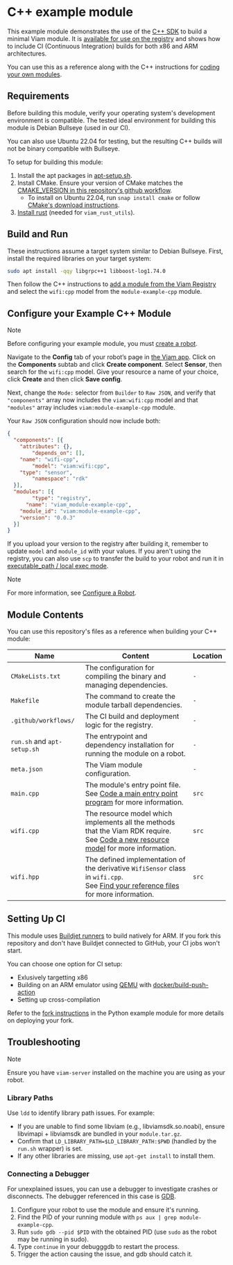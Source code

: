 # C++ example module

This example module demonstrates the use of the [C++ SDK](https://github.com/viamrobotics/viam-cpp-sdk) to build a minimal Viam module.
It is [available for use on the registry](https://app.viam.com/module/viam/module-example-cpp) and shows how to include CI (Continuous Integration) builds for both x86 and ARM architectures.

You can use this as a reference along with the C++ instructions for [coding your own modules](https://docs.viam.com/registry/create/).


## Requirements

Before building this module, verify your operating system's development environment is compatible.
The tested ideal environment for building this module is Debian Bullseye (used in our CI).

You can also use Ubuntu 22.04 for testing, but the resulting C++ builds will not be binary compatible with Bullseye.


To setup for building this module:

1. Install the apt packages in [apt-setup.sh](apt-setup.sh).
2. Install CMake. Ensure your version of CMake matches the [CMAKE_VERSION in this repository's github workflow](https://github.com/viamrobotics/module-example-cpp/blob/af057c9169a730b2c5de5c26f877c0419fb52c19/.github/workflows/build.yml#L7).
	- To install on Ubuntu 22.04, run `snap install cmake` or follow [CMake's download instructions](https://cmake.org/download/).
3. [Install rust](https://www.rust-lang.org/tools/install) (needed for `viam_rust_utils`).

## Build and Run

These instructions assume a target system similar to Debian Bullseye.
First, install the required libraries on your target system:

```sh
sudo apt install -qqy libgrpc++1 libboost-log1.74.0
```

Then follow the C++ instructions to [add a module from the Viam Registry](https://docs.viam.com/registry/configure/#add-a-modular-resource-from-the-viam-registry) and select the `wifi:cpp` model from the `module-example-cpp` module.


## Configure your Example C++ Module

> [!NOTE]
> Before configuring your example module, you must [create a robot](https://docs.viam.com/manage/fleet/robots/#add-a-new-robot).

Navigate to the **Config** tab of your robot’s page in [the Viam app](https://app.viam.com/).
Click on the **Components** subtab and click **Create component**.
Select **Sensor**, then search for the `wifi:cpp` model. Give your resource a name of your choice, click **Create** and then click **Save config**.

Next, change the `Mode:` selector from `Builder` to `Raw JSON`, and verify that `"components"` array now includes the `viam:wifi:cpp` model and that `"modules"` array includes `viam:module-example-cpp` module. 

Your `Raw JSON` configuration should now include both: 

```json {class="line-numbers linkable-line-numbers"}
{
  "components": [{
    "attributes": {},
		"depends_on": [],
    "name": "wifi-cpp",
		"model": "viam:wifi:cpp",
    "type": "sensor",
		"namespace": "rdk"
  }],
  "modules": [{
		"type": "registry",
	  "name": "viam_module-example-cpp",
    "module_id": "viam:module-example-cpp",
    "version": "0.0.3"
  }]
}
```

If you upload your version to the registry after building it, remember to update `model` and `module_id` with your values.
If you aren't using the registry, you can also use `scp` to transfer the build to your robot and run it in 
[executable_path / local exec mode](https://docs.viam.com/extend/modular-resources/configure/#configure-your-module).

> [!NOTE]  
> For more information, see [Configure a Robot](https://docs.viam.com/manage/configuration/).


## Module Contents

You can use this repository's files as a reference when building your C++ module:

| Name  | Content | Location |
| ------------- | ------------- | ------------- |
| `CMakeLists.txt` | The configuration for compiling the binary and managing dependencies. | `-` |
| `Makefile` | The command to create the module tarball dependencies. | `-` |
| `.github/workflows/` | The CI build and deployment logic for the registry. | `-` |
| `run.sh` and `apt-setup.sh` | The entrypoint and dependency installation for running the module on a robot. | `-` |
| `meta.json` | The Viam module configuration. | `-` |
| `main.cpp`  | The module's entry point file.</br>See [Code a main entry point program](https://docs.viam.com/registry/create/#code-a-main-entry-point-program) for more information. | `src`|
| `wifi.cpp` | The resource model which implements all the methods that the Viam RDK require.</br>See [Code a new resource model](https://docs.viam.com/registry/create/#code-a-new-resource-model) for more information. | `src` |
| `wifi.hpp` | The defined implementation of the derivative `WifiSensor` class in `wifi.cpp`.</br>See [Find your reference files](https://docs.viam.com/registry/create/#find-your-reference-files) for more information. | `src` |

## Setting Up CI

This module uses [Buildjet runners](https://buildjet.com/for-github-actions) to build natively for ARM. If you fork this repository and don't have Buildjet connected to GitHub, your CI jobs won't start.

You can choose one option for CI setup:
- Exlusively targetting x86
- Building on an ARM emulator using [QEMU](https://www.qemu.org/download/) with [docker/build-push-action](https://github.com/docker/build-push-action)
- Setting up cross-compilation

Refer to the [fork instructions](https://github.com/viam-labs/python-example-module#forking-this-repo) in the Python example module for more details on deploying your fork. 

## Troubleshooting
> [!NOTE]
> Ensure you have `viam-server` installed on the machine you are using as your robot.

### Library Paths

Use `ldd` to identify library path issues.
For example:

- If you are unable to find some libviam (e.g., libviamsdk.so.noabi), ensure libvimapi + libviamsdk are bundled in your `module.tar.gz`.
- Confirm that `LD_LIBRARY_PATH=$LD_LIBRARY_PATH:$PWD` (handled by the `run.sh` wrapper) is set.
- If any other libraries are missing, use `apt-get install` to install them.

### Connecting a Debugger

For unexplained issues, you can use a debugger to investigate crashes or disconnects.
The debugger referenced in this case is [GDB](https://www.onlinegdb.com/).

1. Configure your robot to use the module and ensure it's running.
2. Find the PID of your running module with `ps aux | grep module-example-cpp`.
3. Run `sudo gdb --pid $PID` with the obtained PID (use `sudo` as the robot may be running in sudo).
4. Type `continue` in your debugggdb to restart the process.
5. Trigger the action causing the issue, and gdb should catch it.
